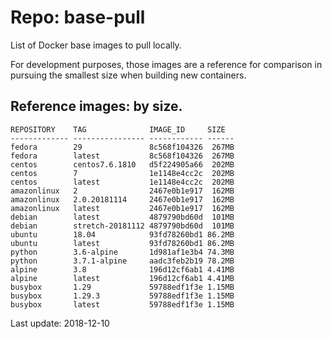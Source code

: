 # Repo: base-pull

List of Docker base images to pull locally.

For development purposes, those images are a reference for comparison in pursuing the smallest size when building new containers.


## Reference images: by size.

    REPOSITORY    TAG              IMAGE_ID     SIZE
    ------------- ---------------- ------------ ------
    fedora        29               8c568f104326  267MB
    fedora        latest           8c568f104326  267MB
    centos        centos7.6.1810   d5f224905a66  202MB
    centos        7                1e1148e4cc2c  202MB
    centos        latest           1e1148e4cc2c  202MB
    amazonlinux   2                2467e0b1e917  162MB
    amazonlinux   2.0.20181114     2467e0b1e917  162MB
    amazonlinux   latest           2467e0b1e917  162MB
    debian        latest           4879790bd60d  101MB
    debian        stretch-20181112 4879790bd60d  101MB
    ubuntu        18.04            93fd78260bd1 86.2MB
    ubuntu        latest           93fd78260bd1 86.2MB
    python        3.6-alpine       1d981af1e3b4 74.3MB
    python        3.7.1-alpine     aadc3feb2b19 78.2MB
    alpine        3.8              196d12cf6ab1 4.41MB
    alpine        latest           196d12cf6ab1 4.41MB
    busybox       1.29             59788edf1f3e 1.15MB
    busybox       1.29.3           59788edf1f3e 1.15MB
    busybox       latest           59788edf1f3e 1.15MB


Last update: 2018-12-10

